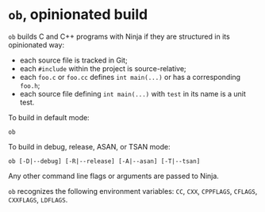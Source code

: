 `ob`, opinionated build
=======================

`ob` builds C and C++ programs with Ninja if they are structured in its opinionated way:
- each source file is tracked in Git;
- each `#include` within the project is source-relative;
- each `foo.c` or `foo.cc` defines `int main(...)` or has a corresponding `foo.h`;
- each source file defining `int main(...)` with `test` in its name is a unit test.

To build in default mode:

    ob

To build in debug, release, ASAN, or TSAN mode:

    ob [-D|--debug] [-R|--release] [-A|--asan] [-T|--tsan]

Any other command line flags or arguments are passed to Ninja.

`ob` recognizes the following environment variables:
`CC`, `CXX`, `CPPFLAGS`, `CFLAGS`, `CXXFLAGS`, `LDFLAGS`.
